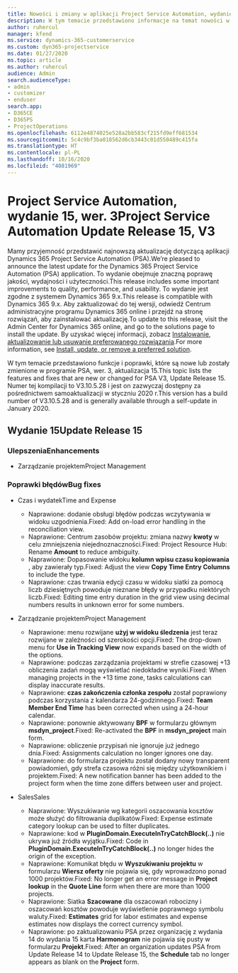 ```yaml
---
title: Nowości i zmiany w aplikacji Project Service Automation, wydanie 15, wer. 3
description: W tym temacie przedstawiono informacje na temat nowości w aktualizacji usługi Project Service Automation, wydanie 15, wer. 3.
author: ruhercul
manager: kfend
ms.service: dynamics-365-customerservice
ms.custom: dyn365-projectservice
ms.date: 01/27/2020
ms.topic: article
ms.author: ruhercul
audience: Admin
search.audienceType:
- admin
- customizer
- enduser
search.app:
- D365CE
- D365PS
- ProjectOperations
ms.openlocfilehash: 6112e4874025e528a2bb583cf215fd9eff681534
ms.sourcegitcommit: 5c4c9bf3ba018562d6cb3443c01d550489c415fa
ms.translationtype: HT
ms.contentlocale: pl-PL
ms.lasthandoff: 10/16/2020
ms.locfileid: "4081969"
---
```

# <a name="project-service-automation-update-release-15-v3"></a><span data-ttu-id="93462-103">Project Service Automation, wydanie 15, wer. 3</span><span class="sxs-lookup"><span data-stu-id="93462-103">Project Service Automation Update Release 15, V3</span></span>

<span data-ttu-id="93462-104">Mamy przyjemność przedstawić najnowszą aktualizację dotyczącą aplikacji Dynamics 365 Project Service Automation (PSA).</span><span class="sxs-lookup"><span data-stu-id="93462-104">We’re pleased to announce the latest update for the Dynamics 365 Project Service Automation (PSA) application.</span></span> <span data-ttu-id="93462-105">To wydanie obejmuje znaczną poprawę jakości, wydajności i użyteczności.</span><span class="sxs-lookup"><span data-stu-id="93462-105">This release includes some important improvements to quality, performance, and usability.</span></span> <span data-ttu-id="93462-106">To wydanie jest zgodne z systemem Dynamics 365 9.x.</span><span class="sxs-lookup"><span data-stu-id="93462-106">This release is compatible with Dynamics 365 9.x.</span></span> <span data-ttu-id="93462-107">Aby zaktualizować do tej wersji, odwiedź Centrum administracyjne programu Dynamics 365 online i przejdź na stronę rozwiązań, aby zainstalować aktualizację.</span><span class="sxs-lookup"><span data-stu-id="93462-107">To update to this release, visit the Admin Center for Dynamics 365 online, and go to the solutions page to install the update.</span></span> <span data-ttu-id="93462-108">By uzyskać więcej informacji, zobacz [Instalowanie, aktualizowanie lub usuwanie preferowanego rozwiązania](https://docs.microsoft.com/power-platform/admin/install-remove-preferred-solution).</span><span class="sxs-lookup"><span data-stu-id="93462-108">For more information, see [Install, update, or remove a preferred solution](https://docs.microsoft.com/power-platform/admin/install-remove-preferred-solution).</span></span>

<span data-ttu-id="93462-109">W tym temacie przedstawiono funkcje i poprawki, które są nowe lub zostały zmienione w programie PSA, wer. 3, aktualizacja 15.</span><span class="sxs-lookup"><span data-stu-id="93462-109">This topic lists the features and fixes that are new or changed for PSA V3, Update Release 15.</span></span> <span data-ttu-id="93462-110">Numer tej kompilacji to V3.10.5.28 i jest on zazwyczaj dostępny za pośrednictwem samoaktualizacji w styczniu 2020 r.</span><span class="sxs-lookup"><span data-stu-id="93462-110">This version has a build number of V3.10.5.28 and is generally available through a self-update in January 2020.</span></span>

## <a name="update-release-15"></a><span data-ttu-id="93462-111">Wydanie 15</span><span class="sxs-lookup"><span data-stu-id="93462-111">Update Release 15</span></span> 

### <a name="enhancements"></a><span data-ttu-id="93462-112">Ulepszenia</span><span class="sxs-lookup"><span data-stu-id="93462-112">Enhancements</span></span>

- <span data-ttu-id="93462-113">Zarządzanie projektem</span><span class="sxs-lookup"><span data-stu-id="93462-113">Project Management</span></span>

### <a name="bug-fixes"></a><span data-ttu-id="93462-114">Poprawki błędów</span><span class="sxs-lookup"><span data-stu-id="93462-114">Bug fixes</span></span>

- <span data-ttu-id="93462-115">Czas i wydatek</span><span class="sxs-lookup"><span data-stu-id="93462-115">Time and Expense</span></span>

  - <span data-ttu-id="93462-116">Naprawione: dodanie obsługi błędów podczas wczytywania w widoku uzgodnienia.</span><span class="sxs-lookup"><span data-stu-id="93462-116">Fixed: Add on-load error handling in the reconciliation view.</span></span>
  - <span data-ttu-id="93462-117">Naprawione: Centrum zasobów projektu: zmiana nazwy **kwoty** w celu zmniejszenia niejednoznaczności.</span><span class="sxs-lookup"><span data-stu-id="93462-117">Fixed: Project Resource Hub: Rename **Amount** to reduce ambiguity.</span></span>
  - <span data-ttu-id="93462-118">Naprawione: Dopasowanie widoku **kolumn wpisu czasu kopiowania** , aby zawierały typ.</span><span class="sxs-lookup"><span data-stu-id="93462-118">Fixed: Adjust the view **Copy Time Entry Columns** to include the type.</span></span>
  - <span data-ttu-id="93462-119">Naprawione: czas trwania edycji czasu w widoku siatki za pomocą liczb dziesiętnych powoduje nieznane błędy w przypadku niektórych liczb.</span><span class="sxs-lookup"><span data-stu-id="93462-119">Fixed: Editing time entry duration in the grid view using decimal numbers results in unknown error for some numbers.</span></span>

- <span data-ttu-id="93462-120">Zarządzanie projektem</span><span class="sxs-lookup"><span data-stu-id="93462-120">Project Management</span></span>

  - <span data-ttu-id="93462-121">Naprawione: menu rozwijane **użyj w widoku śledzenia** jest teraz rozwijane w zależności od szerokości opcji.</span><span class="sxs-lookup"><span data-stu-id="93462-121">Fixed: The drop-down menu for **Use in Tracking View** now expands based on the width of the options.</span></span>
  - <span data-ttu-id="93462-122">Naprawione: podczas zarządzania projektami w strefie czasowej +13 obliczenia zadań mogą wyświetlać niedokładne wyniki.</span><span class="sxs-lookup"><span data-stu-id="93462-122">Fixed: When managing projects in the +13 time zone, tasks calculations can display inaccurate results.</span></span>
  - <span data-ttu-id="93462-123">Naprawione: **czas zakończenia członka zespołu** został poprawiony podczas korzystania z kalendarza 24-godzinnego.</span><span class="sxs-lookup"><span data-stu-id="93462-123">Fixed: **Team Member End Time** has been corrected when using a 24-hour calendar.</span></span>
  - <span data-ttu-id="93462-124">Naprawione: ponownie aktywowany **BPF** w formularzu głównym **msdyn_project**.</span><span class="sxs-lookup"><span data-stu-id="93462-124">Fixed: Re-activated the **BPF** in **msdyn_project** main form.</span></span>
  - <span data-ttu-id="93462-125">Naprawione: obliczenie przypisań nie ignoruje już jednego dnia.</span><span class="sxs-lookup"><span data-stu-id="93462-125">Fixed: Assignments calculation no longer ignores one day.</span></span>
  - <span data-ttu-id="93462-126">Naprawione: do formularza projektu został dodany nowy transparent powiadomień, gdy strefa czasowa różni się między użytkownikiem i projektem.</span><span class="sxs-lookup"><span data-stu-id="93462-126">Fixed: A new notification banner has been added to the project form when the time zone differs between user and project.</span></span>

- <span data-ttu-id="93462-127">Sales</span><span class="sxs-lookup"><span data-stu-id="93462-127">Sales</span></span>

  - <span data-ttu-id="93462-128">Naprawione: Wyszukiwanie wg kategorii oszacowania kosztów może służyć do filtrowania duplikatów.</span><span class="sxs-lookup"><span data-stu-id="93462-128">Fixed: Expense estimate category lookup can be used to filter duplicates.</span></span>
  - <span data-ttu-id="93462-129">Naprawione: kod w **PluginDomain.ExecuteInTryCatchBlock(..)** nie ukrywa już źródła wyjątku.</span><span class="sxs-lookup"><span data-stu-id="93462-129">Fixed: Code in **PluginDomain.ExecuteInTryCatchBlock(..)** no longer hides the origin of the exception.</span></span>
  - <span data-ttu-id="93462-130">Naprawione: Komunikat błędu w **Wyszukiwaniu projektu** w formularzu **Wiersz oferty** nie pojawia się, gdy wprowadzono ponad 1000 projektów.</span><span class="sxs-lookup"><span data-stu-id="93462-130">Fixed: No longer get an error message in **Project lookup** in the **Quote Line** form when there are more than 1000 projects.</span></span>
  - <span data-ttu-id="93462-131">Naprawione: Siatka **Szacowane** dla oszacowań robocizny i oszacowań kosztów powoduje wyświetlenie poprawnego symbolu waluty.</span><span class="sxs-lookup"><span data-stu-id="93462-131">Fixed: **Estimates** grid for labor estimates and expense estimates now displays the correct currency symbol.</span></span>
  - <span data-ttu-id="93462-132">Naprawione: po zaktualizowaniu PSA przez organizację z wydania 14 do wydania 15 karta **Harmonogram** nie pojawia się pusty w formularzu **Projekt**.</span><span class="sxs-lookup"><span data-stu-id="93462-132">Fixed: After an organization updates PSA from Update Release 14 to Update Release 15, the **Schedule** tab no longer appears as blank on the **Project** form.</span></span>
